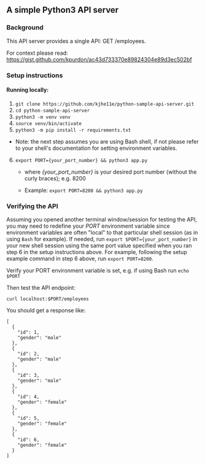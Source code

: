 ## A simple Python3 API server

### Background

This API server provides a single API: GET /employees.

For context please read: https://gist.github.com/kpurdon/ac43d733370e89824304e89d3ec502bf


### Setup instructions

#### Running locally:

1. `git clone https://github.com/kjhe11e/python-sample-api-server.git`
2. `cd python-sample-api-server`
3. `python3 -m venv venv`
4. `source venv/bin/activate`
5. `python3 -m pip install -r requirements.txt`

* Note: the next step assumes you are using Bash shell, 
if not please refer to your shell's documentation 
for setting environment variables.
6. `export PORT={your_port_number} && python3 app.py` 

    - where _{your_port_number}_ is your desired port number (without the curly braces); e.g. 8200

    - Example:
        `export PORT=8200 && python3 app.py`

### Verifying the API

Assuming you opened another terminal window/session for testing the API, you may need to redefine your _PORT_ environment variable since environment variables are often "local" to that particular shell session (as in using `Bash` for example). If needed, run `export $PORT={your_port_number}` in your new shell session using the same port value specified when you ran step 6 in the setup instructions above. For example, following the setup example command in step 6 above, run `export PORT=8200`.

Verify your PORT environment variable is set, e.g. if using Bash run `echo $PORT`

Then test the API endpoint:

`curl localhost:$PORT/employees`

You should get a response like:

```
[
  {
    "id": 1,
    "gender": "male"
  },
  {
    "id": 2,
    "gender": "male"
  },
  {
    "id": 3,
    "gender": "male"
  },
  {
    "id": 4,
    "gender": "female"
  },
  {
    "id": 5,
    "gender": "female"
  },
  {
    "id": 6,
    "gender": "female"
  }
]
```
